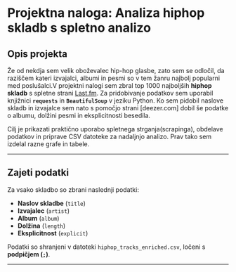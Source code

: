 # Projektna naloga: Analiza hiphop skladb s spletno analizo

## Opis projekta

Že od nekdja sem velik oboževalec hip-hop glasbe, zato sem se odločil, da raziščem kateri izvajalci, albumi in pesmi so v tem žanru najbolj popularni med poslušalci.V projektni nalogi sem zbral top 1000 najboljših **hiphop skladb** s spletne strani [Last.fm](https://www.last.fm/tag/hip-hop/tracks).
Za pridobivanje podatkov sem uporabil knjižnici **`requests`** in **`BeautifulSoup`** v jeziku Python.
Ko sem pidobil naslove skladb in izvajalce sem nato s pomočjo strani [deezer.com] dobil še podatke o albumu, dolžini pesmi in eksplicitnosti besedila.

Cilj je prikazati praktično uporabo spletnega strganja(scrapinga), obdelave podatkov in priprave CSV datoteke za nadaljnjo analizo. Prav tako sem izdelal razne grafe in tabele.

---

## Zajeti podatki

Za vsako skladbo so zbrani naslednji podatki:
- **Naslov skladbe** (`title`)
- **Izvajalec** (`artist`)
- **Album** (`album`)
- **Dolžina** (`length`)
- **Eksplicitnost** (`explicit`)

Podatki so shranjeni v datoteki `hiphop_tracks_enriched.csv`, ločeni s **podpičjem (`;`)**.

---


